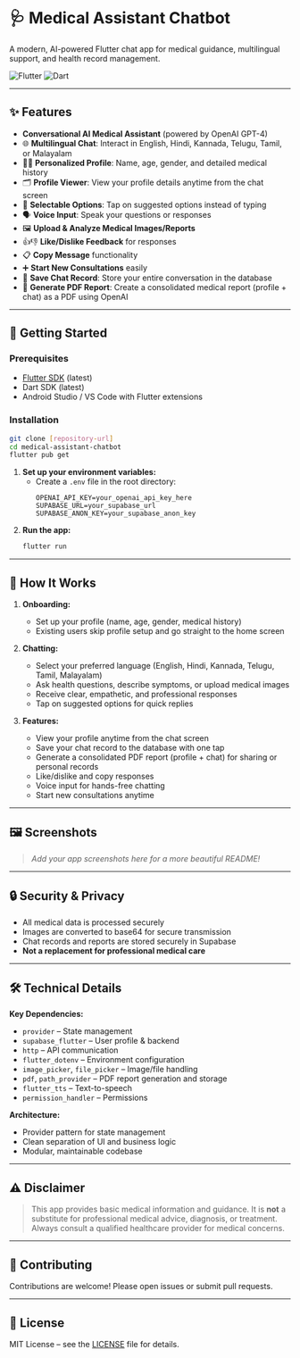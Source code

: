 # 🩺 Medical Assistant Chatbot

A modern, AI-powered Flutter chat app for medical guidance, multilingual support, and health record management.

![Flutter](https://img.shields.io/badge/Flutter-02569B?style=for-the-badge&logo=flutter&logoColor=white)
![Dart](https://img.shields.io/badge/Dart-0175C2?style=for-the-badge&logo=dart&logoColor=white)

---

## ✨ Features

- **Conversational AI Medical Assistant** (powered by OpenAI GPT-4)
- 🌐 **Multilingual Chat**: Interact in English, Hindi, Kannada, Telugu, Tamil, or Malayalam
- 🧑‍⚕️ **Personalized Profile**: Name, age, gender, and detailed medical history
- 🗂️ **Profile Viewer**: View your profile details anytime from the chat screen
- 💬 **Selectable Options**: Tap on suggested options instead of typing
- 🗣️ **Voice Input**: Speak your questions or responses
- 🖼️ **Upload & Analyze Medical Images/Reports**
- 👍👎 **Like/Dislike Feedback** for responses
- 📋 **Copy Message** functionality
- ➕ **Start New Consultations** easily
- 💾 **Save Chat Record**: Store your entire conversation in the database
- 📝 **Generate PDF Report**: Create a consolidated medical report (profile + chat) as a PDF using OpenAI

---

## 🚀 Getting Started

### Prerequisites
- [Flutter SDK](https://flutter.dev/docs/get-started/install) (latest)
- Dart SDK (latest)
- Android Studio / VS Code with Flutter extensions

### Installation

```bash
git clone [repository-url]
cd medical-assistant-chatbot
flutter pub get
```

1. **Set up your environment variables:**
   - Create a `.env` file in the root directory:
     ```
     OPENAI_API_KEY=your_openai_api_key_here
     SUPABASE_URL=your_supabase_url
     SUPABASE_ANON_KEY=your_supabase_anon_key
     ```
2. **Run the app:**
   ```bash
   flutter run
   ```

---

## 🏥 How It Works

1. **Onboarding:**
   - Set up your profile (name, age, gender, medical history)
   - Existing users skip profile setup and go straight to the home screen

2. **Chatting:**
   - Select your preferred language (English, Hindi, Kannada, Telugu, Tamil, Malayalam)
   - Ask health questions, describe symptoms, or upload medical images
   - Receive clear, empathetic, and professional responses
   - Tap on suggested options for quick replies

3. **Features:**
   - View your profile anytime from the chat screen
   - Save your chat record to the database with one tap
   - Generate a consolidated PDF report (profile + chat) for sharing or personal records
   - Like/dislike and copy responses
   - Voice input for hands-free chatting
   - Start new consultations anytime

---

## 🖼️ Screenshots

> _Add your app screenshots here for a more beautiful README!_

---

## 🔒 Security & Privacy
- All medical data is processed securely
- Images are converted to base64 for secure transmission
- Chat records and reports are stored securely in Supabase
- **Not a replacement for professional medical care**

---

## 🛠️ Technical Details

**Key Dependencies:**
- `provider` – State management
- `supabase_flutter` – User profile & backend
- `http` – API communication
- `flutter_dotenv` – Environment configuration
- `image_picker`, `file_picker` – Image/file handling
- `pdf`, `path_provider` – PDF report generation and storage
- `flutter_tts` – Text-to-speech
- `permission_handler` – Permissions

**Architecture:**
- Provider pattern for state management
- Clean separation of UI and business logic
- Modular, maintainable codebase

---

## ⚠️ Disclaimer

> This app provides basic medical information and guidance. It is **not** a substitute for professional medical advice, diagnosis, or treatment. Always consult a qualified healthcare provider for medical concerns.

---

## 🤝 Contributing

Contributions are welcome! Please open issues or submit pull requests.

---

## 📄 License

MIT License – see the [LICENSE](LICENSE) file for details.


